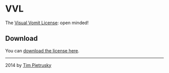 # VVL

The [Visual Vomit License](http://codepen.io/TimPietrusky/pen/lJELK): open minded!

## Download

You can [download the license here](https://github.com/bullgit/VVL/blob/master/VVL.md). 

-------------

2014 by [Tim Pietrusky](http://twitter.com/TimPietrusky)
